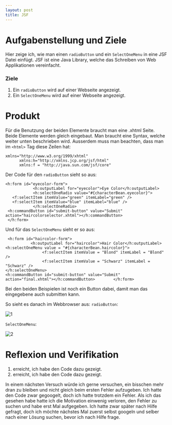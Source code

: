```yaml
---
layout: post
title: JSF
---
```


# Aufgabenstellung und Ziele #
Hier zeige ich, wie man einen `radioButton` und ein `SelectOneMenu` in eine JSF Datei einfügt. JSF ist eine Java Library, welche das Schreiben von Web Applikationen vereinfacht. 

### Ziele ###
1. Ein `radioButton` wird auf einer Webseite angezeigt.
2. Ein `SelectOneMenu` wird auf einer Webseite angezeigt.

# Produkt
Für die Benutzung der beiden Elemente braucht man eine .xhtml Seite.
Beide Elemente werden gleich eingebaut. Man braucht eine Syntax, welche weiter unten beschrieben wird. Ausserdem muss man beachten, dass man im `<html>` Tag diese Zeilen hat:
```jsf
xmlns="http://www.w3.org/1999/xhtml"
      xmlns:h="http://xmlns.jcp.org/jsf/html"
      xmlns:f = "http://java.sun.com/jsf/core"

```
      
Der Code für den `radioButton` sieht so aus:
```jsf
<h:form id="eyecolor-form">
            <h:outputLabel for="eyecolor">Eye Color</h:outputLabel>
            <h:selectOneRadio value="#{characterBean.eyecolor}">
   <f:selectItem itemValue="green" itemLabel="green" />
   <f:selectItem itemValue="blue" itemLabel="blue" />  
            </h:selectOneRadio>
 <h:commandButton id="submit-button" value="Submit" action="haircolorselector.xhtml"></h:commandButton>
 </h:form>
 ```
 Und für das `SelectOneMenu` sieht er so aus:
 ```jsf
  <h:form id="haircolor-form">
            <h:outputLabel for="haircolor">Hair Color</h:outputLabel>
 <h:selectOneMenu value = "#{characterBean.haircolor}"> 
                 <f:selectItem itemValue = "Blond" itemLabel = "Blond" /> 
                 <f:selectItem itemValue = "Schwarz" itemLabel = "Schwarz" /> 
</h:selectOneMenu> 	
 <h:commandButton id="submit-button" value="Submit" action="final.xhtml"></h:commandButton>        </h:form>
 ```
 Bei den beiden Beispielen ist noch ein Button dabei, damit man das eingegebene auch submitten kann.
 
 So sieht es danach im Webbrowser aus:
 `radioButton`:
 
 
 
 
 ![1](https://user-images.githubusercontent.com/54060230/131361824-dc812db3-f0c0-48c1-9d15-668ca95e9e2b.JPG)


 `SelectOneMenu`:
 
 
 
 
 
 ![2](https://user-images.githubusercontent.com/54060230/131361844-58f67ec9-134d-4f44-bbad-4693a3f4fc29.JPG)
 
 # Reflexion und Verifikation #
 1. erreicht, ich habe den Code dazu gezeigt.
 2. erreicht, ich habe den Code dazu gezeigt.
 
In einem nächsten Versuch würde ich gerne versuchen, ein bisschen mehr dran zu bleiben und nicht gleich beim ersten Fehler aufzugeben. Ich hatte den Code zwar gegoogelt, doch ich hatte trotzdem ein Fehler. Als ich das gesehen habe hatte ich die Motivation einwenig verloren, den Fehler zu suchen und habe erst Mal aufgegeben. Ich hatte zwar später nach Hilfe gefragt, doch ich möchte nächstes Mal zuerst selbst googeln und selber nach einer Lösung suchen, bevor ich nach Hilfe frage.
